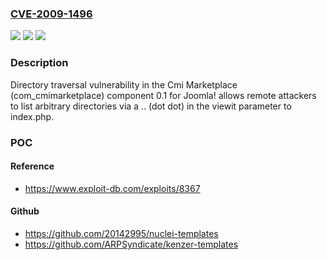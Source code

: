 ### [CVE-2009-1496](https://cve.mitre.org/cgi-bin/cvename.cgi?name=CVE-2009-1496)
![](https://img.shields.io/static/v1?label=Product&message=n%2Fa&color=blue)
![](https://img.shields.io/static/v1?label=Version&message=n%2Fa&color=blue)
![](https://img.shields.io/static/v1?label=Vulnerability&message=n%2Fa&color=brighgreen)

### Description

Directory traversal vulnerability in the Cmi Marketplace (com_cmimarketplace) component 0.1 for Joomla! allows remote attackers to list arbitrary directories via a .. (dot dot) in the viewit parameter to index.php.

### POC

#### Reference
- https://www.exploit-db.com/exploits/8367

#### Github
- https://github.com/20142995/nuclei-templates
- https://github.com/ARPSyndicate/kenzer-templates

